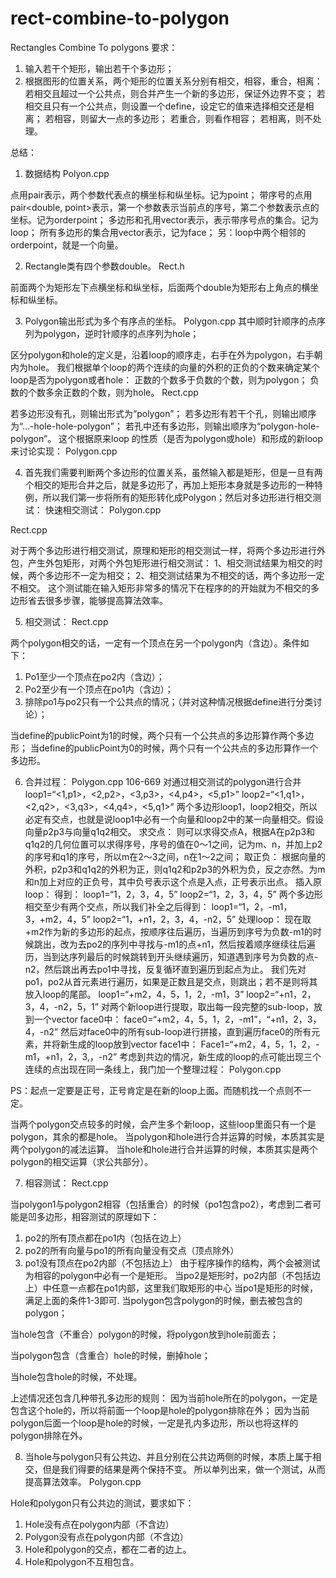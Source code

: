 # rect-combine-to-polygon
Rectangles Combine To polygons
要求：
1.	输入若干个矩形，输出若干个多边形；
2.	根据图形的位置关系，两个矩形的位置关系分别有相交，相容，重合，相离：
若相交且超过一个公共点，则合并产生一个新的多边形，保证外边界不变；
若相交且只有一个公共点，则设置一个define，设定它的值来选择相交还是相离；
若相容，则留大一点的多边形；
若重合，则看作相容；
若相离，则不处理。


总结：
1.	数据结构
Polyon.cpp
 

点用pair表示，两个参数代表点的横坐标和纵坐标。记为point；
带序号的点用pair<double, point>表示，第一个参数表示当前点的序号，第二个参数表示点的坐标。记为orderpoint；
多边形和孔用vector<orderpoint>表示，表示带序号点的集合。记为loop；
所有多边形的集合用vector<loop>表示，记为face；
另：loop中两个相邻的orderpoint，就是一个向量。


2.	Rectangle类有四个参数double。
Rect.h
 
前面两个为矩形左下点横坐标和纵坐标，后面两个double为矩形右上角点的横坐标和纵坐标。







3.	Polygon输出形式为多个有序点的坐标。
Polygon.cpp
 其中顺时针顺序的点序列为polygon，逆时针顺序的点序列为hole；

区分polygon和hole的定义是，沿着loop的顺序走，右手在外为polygon，右手朝内为hole。
我们根据单个loop的两个连续的向量的外积的正负的个数来确定某个loop是否为polygon或者hole：
正数的个数多于负数的个数，则为polygon；
负数的个数多余正数的个数，则为hole。
 Rect.cpp
 

若多边形没有孔，则输出形式为“polygon”；
若多边形有若干个孔，则输出顺序为“…-hole-hole-polygon”；
若孔中还有多边形，则输出顺序为“polygon-hole-polygon”。
这个根据原来loop 的性质（是否为polygon或hole）和形成的新loop来讨论实现：
Polygon.cpp
 




4.	首先我们需要判断两个多边形的位置关系，虽然输入都是矩形，但是一旦有两个相交的矩形合并之后，就是多边形了，再加上矩形本身就是多边形的一种特例，所以我们第一步将所有的矩形转化成Polygon；然后对多边形进行相交测试：
快速相交测试：
Polygon.cpp
 
Rect.cpp
 
对于两个多边形进行相交测试，原理和矩形的相交测试一样，将两个多边形进行外包，产生外包矩形，对两个外包矩形进行相交测试：
1、相交测试结果为相交的时候，两个多边形不一定为相交；
2、相交测试结果为不相交的话，两个多边形一定不相交。
这个测试能在输入矩形非常多的情况下在程序的的开始就为不相交的多边形省去很多步骤，能够提高算法效率。


5.	相交测试：
Rect.cpp
 

两个polygon相交的话，一定有一个顶点在另一个polygon内（含边）。条件如下：
1.	Po1至少一个顶点在po2内（含边）；
2.	Po2至少有一个顶点在po1内（含边）；
3.	排除po1与po2只有一个公共点的情况；（并对这种情况根据define进行分类讨论）；
 
 
当define的publicPoint为1的时候，两个只有一个公共点的多边形算作两个多边形；
当define的publicPoint为0的时候，两个只有一个公共点的多边形算作一个多边形。




6.	合并过程：
Polygon.cpp
106-669
对通过相交测试的polygon进行合并
loop1=“<1,p1>，<2,p2>，<3,p3>，<4,p4>，<5,p1>”
loop2=“<1,q1>，<2,q2>，<3,q3>，<4,q4>，<5,q1>”
两个多边形loop1，loop2相交，所以必定有交点，也就是说loop1中必有一个向量和loop2中的某一向量相交。假设向量p2p3与向量q1q2相交。
求交点：
则可以求得交点A，根据A在p2p3和q1q2的几何位置可以求得序号，序号的值在0～1之间，记为m、n，并加上p2的序号和q1的序号，所以m在2～3之间，n在1～2之间；
取正负：
根据向量的外积，p2p3和q1q2的外积为正，则q1q2和p2p3的外积为负，反之亦然。为m和n加上对应的正负号，其中负号表示这个点是入点，正号表示出点。
插入原loop：
得到：
loop1=“1，2，3，4，5”
loop2=“1，2，3，4，5”
两个多边形相交至少有两个交点，所以我们补全之后得到：
loop1=“1，2，-m1，3，+m2，4，5”
loop2=“1，+n1，2，3，4，-n2，5”
处理loop：
现在取+m2作为新的多边形的起点，按顺序往后遍历，当遍历到序号为负数-m1的时候跳出，改为去po2的序列中寻找与-m1的点+n1，然后按着顺序继续往后遍历，当到达序列最后的时候跳转到开头继续遍历，知道遇到序号为负数的点-n2，然后跳出再去po1中寻找，反复循环直到遍历到起点为止。
我们先对po1，po2从首元素进行遍历，如果是正数且是交点，则跳出；若不是则将其放入loop的尾部。
loop1=“+m2，4，5，1，2，-m1，3”
loop2=“+n1，2，3，4，-n2，5，1”
对两个新loop进行提取，取出每一段完整的sub-loop，放到一个vector<Loop>  face0中：
face0=“+m2，4，5，1，2，-m1”，“+n1，2，3，4，-n2”
然后对face0中的所有sub-loop进行拼接，直到遍历face0的所有元素，并将新生成的loop放到vector<Loop> face1中：
Face1=“+m2，4，5，1，2，-m1，+n1，2，3,，-n2”
考虑到共边的情况，新生成的loop的点可能出现三个连续的点出现在同一条线上，我门加一个整理过程：
Polygon.cpp
 
PS：起点一定要是正号，正号肯定是在新的loop上面。而随机找一个点则不一定。

当两个polygon交点较多的时候，会产生多个新loop，这些loop里面只有一个是polygon，其余的都是hole。
当polygon和hole进行合并运算的时候，本质其实是两个polygon的减法运算。
当hole和hole进行合并运算的时候，本质其实是两个polygon的相交运算（求公共部分）。



7.	相容测试：
Rect.cpp
 

当polygon1与polygon2相容（包括重合）的时候（po1包含po2），考虑到二者可能是凹多边形，相容测试的原理如下：
1.	po2的所有顶点都在po1内（包括在边上）
2.	po2的所有向量与po1的所有向量没有交点（顶点除外）
3.	po1没有顶点在po2内部（不包括边上）
由于程序操作的结构，两个会被测试为相容的polygon中必有一个是矩形。
当po2是矩形时，po2内部（不包括边上）中任意一点都在po1内部，这里我们取矩形的中心
当po1是矩形的时候，满足上面的条件1-3即可.
当polygon包含polygon的时候，删去被包含的polygon；
 
当hole包含（不重合）polygon的时候，将polygon放到hole前面去；
 
当polygon包含（含重合）hole的时候，删掉hole；
 
当hole包含hole的时候，不处理。
 
上述情况还包含几种带孔多边形的规则：
因为当前hole所在的polygon，一定是包含这个hole的，所以将前面一个loop是hole的polygon排除在外；
因为当前polygon后面一个loop是hole的时候，一定是孔内多边形，所以也将这样的polygon排除在外。

8.	当hole与polygon只有公共边、并且分别在公共边两侧的时候，本质上属于相交，但是我们得要的结果是两个保持不变。
所以单列出来，做一个测试，从而提高算法效率。
Polygon.cpp
 
Hole和polygon只有公共边的测试，要求如下：
1.	Hole没有点在polygon内部（不含边）
2.	Polygon没有点在polygon内部（不含边）
3.	Hole和polygon的交点，都在二者的边上。
4.	Hole和polygon不互相包含。
 
